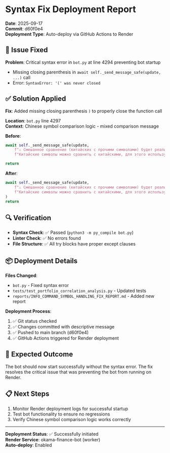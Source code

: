 # Syntax Fix Deployment Report

**Date**: 2025-09-17  
**Commit**: d60f0e4  
**Deployment Type**: Auto-deploy via GitHub Actions to Render

## 🐛 Issue Fixed

**Problem**: Critical syntax error in `bot.py` at line 4294 preventing bot startup
- Missing closing parenthesis in `await self._send_message_safe(update, ...)` call
- Error: `SyntaxError: '(' was never closed`

## ✅ Solution Applied

**Fix**: Added missing closing parenthesis `)` to properly close the function call

**Location**: `bot.py` line 4297  
**Context**: Chinese symbol comparison logic - mixed comparison message

**Before**:
```python
await self._send_message_safe(update, 
    f"⚠️ Смешанное сравнение (китайских с прочими символами) будет реализовано в новых версиях.\n"
    f"Китайские символы можно сравнить с китайскими, для этого используйте: /compare {' '.join(chinese_symbols)}\n\n"

return
```

**After**:
```python
await self._send_message_safe(update, 
    f"⚠️ Смешанное сравнение (китайских с прочими символами) будет реализовано в новых версиях.\n"
    f"Китайские символы можно сравнить с китайскими, для этого используйте: /compare {' '.join(chinese_symbols)}\n\n"
)
return
```

## 🔍 Verification

- **Syntax Check**: ✅ Passed (`python3 -m py_compile bot.py`)
- **Linter Check**: ✅ No errors found
- **File Structure**: ✅ All try blocks have proper except clauses

## 📦 Deployment Details

**Files Changed**:
- `bot.py` - Fixed syntax error
- `tests/test_portfolio_correlation_analysis.py` - Updated tests
- `reports/INFO_COMMAND_SYMBOL_HANDLING_FIX_REPORT.md` - Added new report

**Deployment Process**:
1. ✅ Git status checked
2. ✅ Changes committed with descriptive message
3. ✅ Pushed to main branch (d60f0e4)
4. ✅ GitHub Actions triggered for Render deployment

## 🚀 Expected Outcome

The bot should now start successfully without the syntax error. The fix resolves the critical issue that was preventing the bot from running on Render.

## 📋 Next Steps

1. Monitor Render deployment logs for successful startup
2. Test bot functionality to ensure no regressions
3. Verify Chinese symbol comparison logic works correctly

---
**Deployment Status**: ✅ Successfully initiated  
**Render Service**: okama-finance-bot (worker)  
**Auto-deploy**: Enabled
